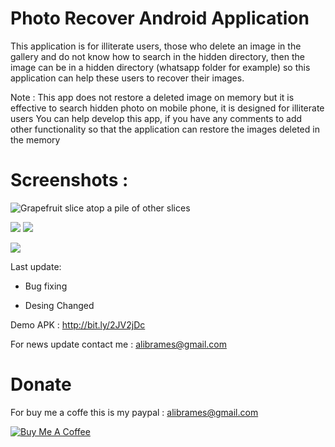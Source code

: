 # Photo Recover Android Application

This application is for illiterate users, those who delete an image in the gallery and do not know how to search in the hidden directory, then the image can be in a hidden directory (whatsapp folder for example) so this application can help these users to recover their images.

Note : This app does not restore a deleted image on memory but it is effective to search hidden photo on mobile phone, it is designed for illiterate users
You can help develop this app, if you have any comments to add other functionality so that the application can restore the images deleted in the memory

# Screenshots :
<img class="fit-picture"
     src="https://www.oslab.ma/githubImages/preview-xl.jpg"
     alt="Grapefruit slice atop a pile of other slices">

<img class="fit-picture"
     src="https://www.oslab.ma/githubImages/001.jpg"
    >
<img class="fit-picture"
     src="https://www.oslab.ma/githubImages/002.jpg"
    >

<img class="fit-picture"
     src="https://www.oslab.ma/githubImages/002.jpg"
    >



Last update:

- Bug fixing

- Desing Changed

Demo APK : http://bit.ly/2JV2jDc

For news update contact me :
alibrames@gmail.com

# Donate
For buy me a coffe  this is my paypal : alibrames@gmail.com

<a href="https://www.buymeacoffee.com/alibrames" target="_blank"><img src="https://bmc-cdn.nyc3.digitaloceanspaces.com/BMC-button-images/custom_images/orange_img.png" alt="Buy Me A Coffee" style="height: auto !important;width: auto !important;" ></a>
